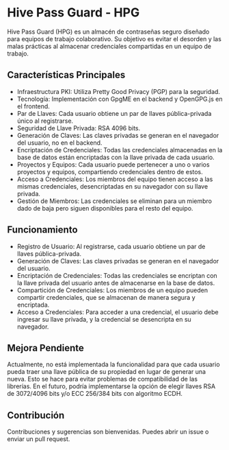 # Hive Pass Guard - HPG
Hive Pass Guard (HPG) es un almacén de contraseñas seguro diseñado para equipos de trabajo colaborativo. Su objetivo es evitar el desorden y las malas prácticas al almacenar credenciales compartidas en un equipo de trabajo.

## Características Principales
- Infraestructura PKI: Utiliza Pretty Good Privacy (PGP) para la seguridad.
- Tecnología: Implementación con GpgME en el backend y OpenGPG.js en el frontend.
- Par de Llaves: Cada usuario obtiene un par de llaves pública-privada único al registrarse.
- Seguridad de Llave Privada: RSA 4096 bits.
- Generación de Claves: Las claves privadas se generan en el navegador del usuario, no en el backend.
- Encriptación de Credenciales: Todas las credenciales almacenadas en la base de datos están encriptadas con la llave privada de cada usuario.
- Proyectos y Equipos: Cada usuario puede pertenecer a uno o varios proyectos y equipos, compartiendo credenciales dentro de estos.
- Acceso a Credenciales: Los miembros del equipo tienen acceso a las mismas credenciales, desencriptadas en su navegador con su llave privada.
- Gestión de Miembros: Las credenciales se eliminan para un miembro dado de baja pero siguen disponibles para el resto del equipo.

## Funcionamiento
- Registro de Usuario: Al registrarse, cada usuario obtiene un par de llaves pública-privada.
- Generación de Claves: Las claves privadas se generan en el navegador del usuario.
- Encriptación de Credenciales: Todas las credenciales se encriptan con la llave privada del usuario antes de almacenarse en la base de datos.
- Compartición de Credenciales: Los miembros de un equipo pueden compartir credenciales, que se almacenan de manera segura y encriptada.
- Acceso a Credenciales: Para acceder a una credencial, el usuario debe ingresar su llave privada, y la credencial se desencripta en su navegador.

## Mejora Pendiente
Actualmente, no está implementada la funcionalidad para que cada usuario pueda traer una llave pública de su propiedad en lugar de generar una nueva. Esto se hace para evitar problemas de compatibilidad de las librerías. En el futuro, podría implementarse la opción de elegir llaves RSA de 3072/4096 bits y/o ECC 256/384 bits con algoritmo ECDH.

## Contribución
Contribuciones y sugerencias son bienvenidas. Puedes abrir un issue o enviar un pull request.